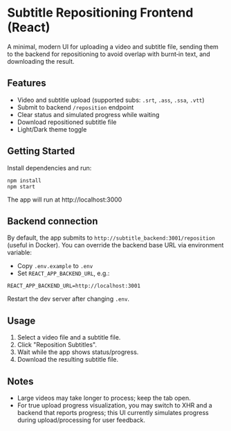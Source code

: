 # Subtitle Repositioning Frontend (React)

A minimal, modern UI for uploading a video and subtitle file, sending them to the backend for repositioning to avoid overlap with burnt‑in text, and downloading the result.

## Features

- Video and subtitle upload (supported subs: `.srt`, `.ass`, `.ssa`, `.vtt`)
- Submit to backend `/reposition` endpoint
- Clear status and simulated progress while waiting
- Download repositioned subtitle file
- Light/Dark theme toggle

## Getting Started

Install dependencies and run:

```
npm install
npm start
```

The app will run at http://localhost:3000

## Backend connection

By default, the app submits to `http://subtitle_backend:3001/reposition` (useful in Docker).
You can override the backend base URL via environment variable:

- Copy `.env.example` to `.env`
- Set `REACT_APP_BACKEND_URL`, e.g.:

```
REACT_APP_BACKEND_URL=http://localhost:3001
```

Restart the dev server after changing `.env`.

## Usage

1. Select a video file and a subtitle file.
2. Click "Reposition Subtitles".
3. Wait while the app shows status/progress.
4. Download the resulting subtitle file.

## Notes

- Large videos may take longer to process; keep the tab open.
- For true upload progress visualization, you may switch to XHR and a backend that reports progress; this UI currently simulates progress during upload/processing for user feedback.


